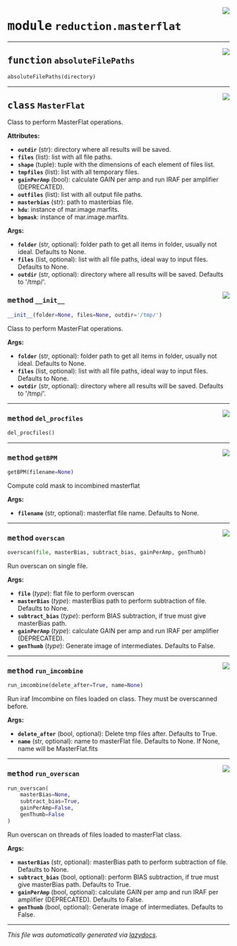 <!-- markdownlint-disable -->

<a href="https://github.com/Schwarzam/MAR/blob/master/mar/mar/reduction/masterflat.py#L0"><img align="right" style="float:right;" src="https://img.shields.io/badge/-source-cccccc?style=flat-square"></a>

# <kbd>module</kbd> `reduction.masterflat`





---

<a href="https://github.com/Schwarzam/MAR/blob/master/mar/mar/reduction/masterflat.py#L25"><img align="right" style="float:right;" src="https://img.shields.io/badge/-source-cccccc?style=flat-square"></a>

## <kbd>function</kbd> `absoluteFilePaths`

```python
absoluteFilePaths(directory)
```






---

<a href="https://github.com/Schwarzam/MAR/blob/master/mar/mar/reduction/masterflat.py#L33"><img align="right" style="float:right;" src="https://img.shields.io/badge/-source-cccccc?style=flat-square"></a>

## <kbd>class</kbd> `MasterFlat`
Class to perform MasterFlat operations. 



**Attributes:**
 
 - <b>`outdir`</b> (str):  directory where all results will be saved. 
 - <b>`files`</b> (list):  list with all file paths. 
 - <b>`shape`</b> (tuple):  tuple with the dimensions of each element of files list. 
 - <b>`tmpfiles`</b> (list):  list with all temporary files. 
 - <b>`gainPerAmp`</b> (bool):  calculate GAIN per amp and run IRAF per amplifier (DEPRECATED). 
 - <b>`outfiles`</b> (list):  list with all output file paths. 
 - <b>`masterbias`</b> (str):  path to masterbias file. 
 - <b>`hdu`</b>:  instance of mar.image.marfits. 
 - <b>`bpmask`</b>:  instance of mar.image.marfits. 



**Args:**
 
 - <b>`folder`</b> (str, optional):  folder path to get all items in folder, usually not ideal. Defaults to None. 
 - <b>`files`</b> (list, optional):  list with all file paths, ideal way to input files. Defaults to None. 
 - <b>`outdir`</b> (str, optional):  directory where all results will be saved. Defaults to '/tmp/'. 

<a href="https://github.com/Schwarzam/MAR/blob/master/mar/mar/reduction/masterflat.py#L53"><img align="right" style="float:right;" src="https://img.shields.io/badge/-source-cccccc?style=flat-square"></a>

### <kbd>method</kbd> `__init__`

```python
__init__(folder=None, files=None, outdir='/tmp/')
```

Class to perform MasterFlat operations.  



**Args:**
 
 - <b>`folder`</b> (str, optional):  folder path to get all items in folder, usually not ideal. Defaults to None. 
 - <b>`files`</b> (list, optional):  list with all file paths, ideal way to input files. Defaults to None. 
 - <b>`outdir`</b> (str, optional):  directory where all results will be saved. Defaults to '/tmp/'. 




---

<a href="https://github.com/Schwarzam/MAR/blob/master/mar/mar/reduction/masterflat.py#L237"><img align="right" style="float:right;" src="https://img.shields.io/badge/-source-cccccc?style=flat-square"></a>

### <kbd>method</kbd> `del_procfiles`

```python
del_procfiles()
```





---

<a href="https://github.com/Schwarzam/MAR/blob/master/mar/mar/reduction/masterflat.py#L223"><img align="right" style="float:right;" src="https://img.shields.io/badge/-source-cccccc?style=flat-square"></a>

### <kbd>method</kbd> `getBPM`

```python
getBPM(filename=None)
```

Compute cold mask to incombined masterflat 



**Args:**
 
 - <b>`filename`</b> (str, optional):  masterflat file name. Defaults to None. 

---

<a href="https://github.com/Schwarzam/MAR/blob/master/mar/mar/reduction/masterflat.py#L104"><img align="right" style="float:right;" src="https://img.shields.io/badge/-source-cccccc?style=flat-square"></a>

### <kbd>method</kbd> `overscan`

```python
overscan(file, masterBias, subtract_bias, gainPerAmp, genThumb)
```

Run overscan on single file. 



**Args:**
 
 - <b>`file`</b> (_type_):  flat file to perform overscan 
 - <b>`masterBias`</b> (_type_):  masterBias path to perform subtraction of file. Defaults to None. 
 - <b>`subtract_bias`</b> (_type_):  perform BIAS subtraction, if true must give masterBias path. 
 - <b>`gainPerAmp`</b> (_type_):  calculate GAIN per amp and run IRAF per amplifier (DEPRECATED). 
 - <b>`genThumb`</b> (_type_):  Generate image of intermediates. Defaults to False. 

---

<a href="https://github.com/Schwarzam/MAR/blob/master/mar/mar/reduction/masterflat.py#L143"><img align="right" style="float:right;" src="https://img.shields.io/badge/-source-cccccc?style=flat-square"></a>

### <kbd>method</kbd> `run_imcombine`

```python
run_imcombine(delete_after=True, name=None)
```

Run iraf Imcombine on files loaded on class. They must be overscanned before.  



**Args:**
 
 - <b>`delete_after`</b> (bool, optional):  Delete tmp files after. Defaults to True. 
 - <b>`name`</b> (str, optional):  name to masterFlat file. Defaults to None. If None, name will be MasterFlat.fits 

---

<a href="https://github.com/Schwarzam/MAR/blob/master/mar/mar/reduction/masterflat.py#L83"><img align="right" style="float:right;" src="https://img.shields.io/badge/-source-cccccc?style=flat-square"></a>

### <kbd>method</kbd> `run_overscan`

```python
run_overscan(
    masterBias=None,
    subtract_bias=True,
    gainPerAmp=False,
    genThumb=False
)
```

Run overscan on threads of files loaded to masterFlat class. 



**Args:**
 
 - <b>`masterBias`</b> (str, optional):  masterBias path to perform subtraction of file. Defaults to None. 
 - <b>`subtract_bias`</b> (bool, optional):  perform BIAS subtraction, if true must give masterBias path. Defaults to True. 
 - <b>`gainPerAmp`</b> (bool, optional):  calculate GAIN per amp and run IRAF per amplifier (DEPRECATED). Defaults to False. 
 - <b>`genThumb`</b> (bool, optional):  Generate image of intermediates. Defaults to False. 




---

_This file was automatically generated via [lazydocs](https://github.com/ml-tooling/lazydocs)._
